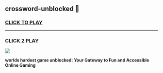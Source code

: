 
## crossword-unblocked 👋
<h3>
<a href="https://premium.freeplayer.one?title=crossword-unblocked&ref=14F">CLICK TO PLAY</a></h3>
<hr>

<h3>
<a href="https://premium.freeplayer.one?title=crossword-unblocked&ref=14F">CLICK 2 PLAY</a>
  
</h3>

<a href="https://premium.freeplayer.one?title=crossword-unblocked&ref=12F/"><img src="https://clearcache.store/games.png"></a>


**worlds hardest game unblocked: Your Gateway to Fun and Accessible Online Gaming**
